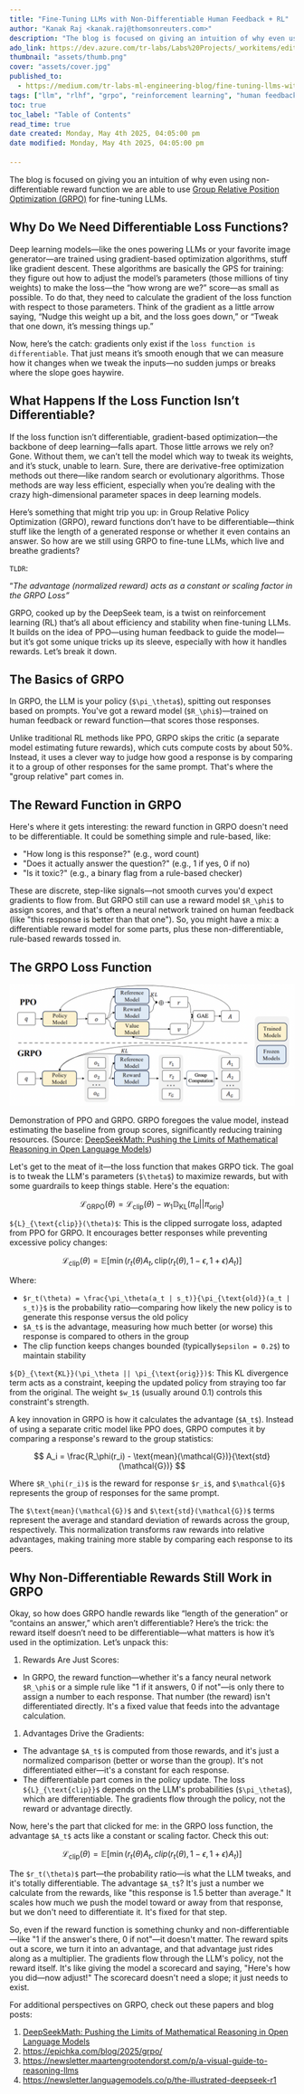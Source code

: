 ```yaml
---
title: "Fine-Tuning LLMs with Non-Differentiable Human Feedback + RL"
author: "Kanak Raj <kanak.raj@thomsonreuters.com>"
description: "The blog is focused on giving an intuition of why even using non-differentiable reward function we are able to use Group Relative Position Optimization (GRPO) for fine-tuning LLMs."
ado_link: https://dev.azure.com/tr-labs/Labs%20Projects/_workitems/edit/51984?src=WorkItemMention&src-action=artifact_link
thumbnail: "assets/thumb.png"
cover: "assets/cover.jpg"
published_to:
  - https://medium.com/tr-labs-ml-engineering-blog/fine-tuning-llms-with-non-differentiable-human-feedback-rl-ec6c33a45928
tags: ["llm", "rlhf", "grpo", "reinforcement learning", "human feedback", "fine-tuning"]
toc: true
toc_label: "Table of Contents"
read_time: true
date created: Monday, May 4th 2025, 04:05:00 pm
date modified: Monday, May 4th 2025, 04:05:00 pm

---
```


The blog is focused on giving you an intuition of why even using non-differentiable reward function we are able to use [Group Relative Position Optimization (GRPO)](https://arxiv.org/pdf/2402.03300) for fine-tuning LLMs.

## Why Do We Need Differentiable Loss Functions?

Deep learning models—like the ones powering LLMs or your favorite image generator—are trained using gradient-based optimization algorithms, stuff like gradient descent. These algorithms are basically the GPS for training: they figure out how to adjust the model’s parameters (those millions of tiny weights) to make the loss—the “how wrong are we?” score—as small as possible. To do that, they need to calculate the gradient of the loss function with respect to those parameters. Think of the gradient as a little arrow saying, “Nudge this weight up a bit, and the loss goes down,” or “Tweak that one down, it’s messing things up.”

Now, here’s the catch: gradients only exist if the `loss function is differentiable`. That just means it’s smooth enough that we can measure how it changes when we tweak the inputs—no sudden jumps or breaks where the slope goes haywire.

## What Happens If the Loss Function Isn’t Differentiable?

If the loss function isn’t differentiable, gradient-based optimization—the backbone of deep learning—falls apart. Those little arrows we rely on? Gone. Without them, we can’t tell the model which way to tweak its weights, and it’s stuck, unable to learn. Sure, there are derivative-free optimization methods out there—like random search or evolutionary algorithms. Those methods are way less efficient, especially when you’re dealing with the crazy high-dimensional parameter spaces in deep learning models.

Here’s something that might trip you up: in Group Relative Policy Optimization (GRPO), reward functions don’t have to be differentiable—think stuff like the length of a generated response or whether it even contains an answer. So how are we still using GRPO to fine-tune LLMs, which live and breathe gradients?

`TLDR`:

“*The advantage (normalized reward) acts as a constant or scaling factor in the GRPO Loss”*

GRPO, cooked up by the DeepSeek team, is a twist on reinforcement learning (RL) that’s all about efficiency and stability when fine-tuning LLMs. It builds on the idea of PPO—using human feedback to guide the model—but it’s got some unique tricks up its sleeve, especially with how it handles rewards. Let’s break it down.

## The Basics of GRPO

In GRPO, the LLM is your policy (`$\pi_\theta$`), spitting out responses based on prompts. You've got a reward model (`$R_\phi$`)—trained on human feedback or reward function—that scores those responses.

Unlike traditional RL methods like PPO, GRPO skips the critic (a separate model estimating future rewards), which cuts compute costs by about 50%. Instead, it uses a clever way to judge how good a response is by comparing it to a group of other responses for the same prompt. That's where the "group relative" part comes in.

## The Reward Function in GRPO

Here's where it gets interesting: the reward function in GRPO doesn't need to be differentiable. It could be something simple and rule-based, like:

- "How long is this response?" (e.g., word count)
- "Does it actually answer the question?" (e.g., 1 if yes, 0 if no)
- "Is it toxic?" (e.g., a binary flag from a rule-based checker)

These are discrete, step-like signals—not smooth curves you'd expect gradients to flow from. But GRPO still can use a reward model `$R_\phi$` to assign scores, and that's often a neural network trained on human feedback (like "this response is better than that one"). So, you might have a mix: a differentiable reward model for some parts, plus these non-differentiable, rule-based rewards tossed in.

## The GRPO Loss Function

![Demonstration of PPO and GRPO](/assets/images/posts/ppo-vs-grpo.png)

Demonstration of PPO and GRPO. GRPO foregoes the value model, instead estimating the baseline from group scores, significantly reducing training resources. (Source: [DeepSeekMath: Pushing the Limits of Mathematical Reasoning in Open Language Models](https://arxiv.org/pdf/2402.03300))

Let's get to the meat of it—the loss function that makes GRPO tick. The goal is to tweak the LLM's parameters (`$\theta$`) to maximize rewards, but with some guardrails to keep things stable. Here's the equation:

$$
\mathcal{L}_{\text{GRPO}}(\theta) = \mathcal{L}_{\text{clip}}(\theta) - w_1 \mathbb{D}_{\text{KL}}(\pi_\theta || \pi_{\text{orig}})
$$

`${L}_{\text{clip}}(\theta)$`: This is the clipped surrogate loss, adapted from PPO for GRPO. It encourages better responses while preventing excessive policy changes:

$$
\mathcal{L}_{\text{clip}}(\theta) = \mathbb{E} \left[ \min \left( r_t(\theta) A_t, \text{clip}(r_t(\theta), 1 - \epsilon, 1 + \epsilon) A_t \right) \right]
$$

Where:

- `$r_t(\theta) = \frac{\pi_\theta(a_t | s_t)}{\pi_{\text{old}}(a_t | s_t)}$` is the probability ratio—comparing how likely the new policy is to generate this response versus the old policy
- `$A_t$` is the advantage, measuring how much better (or worse) this response is compared to others in the group
- The clip function keeps changes bounded (typically`$epsilon = 0.2$`) to maintain stability

`${D}_{\text{KL}}(\pi_\theta || \pi_{\text{orig}})$`: This KL divergence term acts as a constraint, keeping the updated policy from straying too far from the original. The weight `$w_1$` (usually around 0.1) controls this constraint's strength.

A key innovation in GRPO is how it calculates the advantage (`$A_t$`). Instead of using a separate critic model like PPO does, GRPO computes it by comparing a response's reward to the group statistics:

$$
A_i = \frac{R_\phi(r_i) - \text{mean}(\mathcal{G})}{\text{std}(\mathcal{G})}
$$

Where `$R_\phi(r_i)$` is the reward for response `$r_i$`, and `$\mathcal{G}$` represents the group of responses for the same prompt.

The `$\text{mean}(\mathcal{G})$` and `$\text{std}(\mathcal{G})$` terms represent the average and standard deviation of rewards across the group, respectively. This normalization transforms raw rewards into relative advantages, making training more stable by comparing each response to its peers.

## Why Non-Differentiable Rewards Still Work in GRPO

Okay, so how does GRPO handle rewards like “length of the generation” or “contains an answer,” which aren’t differentiable? Here’s the trick: the reward itself doesn’t need to be differentiable—what matters is how it’s used in the optimization. Let’s unpack this:

1. Rewards Are Just Scores:

- In GRPO, the reward function—whether it's a fancy neural network `$R_\phi$` or a simple rule like "1 if it answers, 0 if not"—is only there to assign a number to each response. That number (the reward) isn't differentiated directly. It's a fixed value that feeds into the advantage calculation.

1. Advantages Drive the Gradients:

- The advantage `$A_t$` is computed from those rewards, and it's just a normalized comparison (better or worse than the group). It's not differentiated either—it's a constant for each response.
- The differentiable part comes in the policy update. The loss `${L}_{\text{clip}}$` depends on the LLM's probabilities (`$\pi_\theta$`), which are differentiable. The gradients flow through the policy, not the reward or advantage directly.

Now, here's the part that clicked for me: in the GRPO loss function, the advantage `$A_t$` acts like a constant or scaling factor. Check this out:

$$
\mathcal{L}_{\text{clip}}(\theta) = \mathbb{E} \left[ \min \left( r_t(\theta) A_t, clip(r_t(\theta), 1 - \epsilon, 1 + \epsilon) A_t \right) \right]
$$

The `$r_t(\theta)$` part—the probability ratio—is what the LLM tweaks, and it's totally differentiable. The advantage `$A_t$`? It's just a number we calculate from the rewards, like "this response is 1.5 better than average." It scales how much we push the model toward or away from that response, but we don't need to differentiate it. It's fixed for that step.

So, even if the reward function is something chunky and non-differentiable—like "1 if the answer's there, 0 if not"—it doesn't matter. The reward spits out a score, we turn it into an advantage, and that advantage just rides along as a multiplier. The gradients flow through the LLM's policy, not the reward itself. It's like giving the model a scorecard and saying, "Here's how you did—now adjust!" The scorecard doesn't need a slope; it just needs to exist.

For additional perspectives on GRPO, check out these papers and blog posts:

1. [DeepSeekMath: Pushing the Limits of Mathematical Reasoning in Open Language Models](https://arxiv.org/pdf/2402.03300)
2. <https://epichka.com/blog/2025/grpo/>
3. <https://newsletter.maartengrootendorst.com/p/a-visual-guide-to-reasoning-llms>
4. <https://newsletter.languagemodels.co/p/the-illustrated-deepseek-r1>

